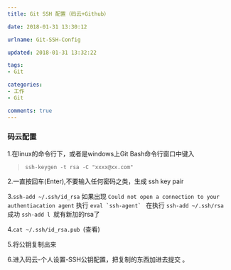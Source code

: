 ```yaml
---
title: Git SSH 配置（码云+Github）

date: 2018-01-31 13:30:12

urlname: Git-SSH-Config

updated: 2018-01-31 13:32:22

tags:
- Git

categories: 
- 工作
- Git

comments: true
---
```


### 码云配置

1.在linux的命令行下，或者是windows上Git Bash命令行窗口中键入
> `ssh-keygen -t rsa -C "xxxx@xx.com"`

2.一直按回车(Enter),不要输入任何密码之类，生成 ssh key pair

3.`ssh-add ~/.ssh/id_rsa`
如果出现 `Could not open a connection to your authentiacation agent` 执行 ```eval `ssh-agent` ```
在执行 `ssh-add ~/.ssh/rsa `成功 `ssh-add l `就有新加的rsa了

4.`cat ~/.ssh/id_rsa.pub `(查看)

5.将公钥复制出来

6.进入码云-个人设置-SSH公钥配置，把复制的东西加进去提交 。

